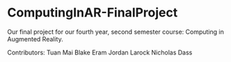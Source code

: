 # ComputingInAR-FinalProject
Our final project for our fourth year, second semester course: Computing in Augmented Reality. 

Contributors:
Tuan Mai
Blake Eram
Jordan Larock
Nicholas Dass
